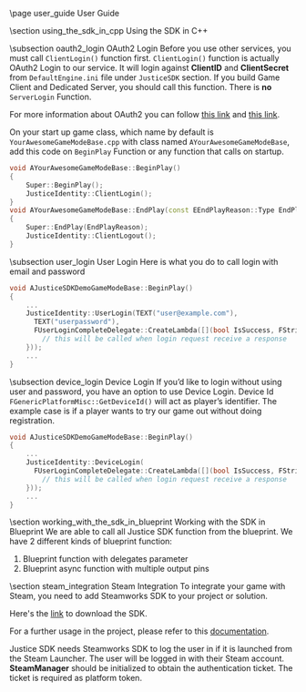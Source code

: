 \page user_guide User Guide

\section using_the_sdk_in_cpp Using the SDK in C++

\subsection oauth2_login OAuth2 Login
Before you use other services, you must call `ClientLogin()` function first.
`ClientLogin()` function is actually OAuth2 Login to our service. It will login against **ClientID** and **ClientSecret** from `DefaultEngine.ini` file under `JusticeSDK` section.
If you build Game Client and Dedicated Server, you should call this function. There is **no** `ServerLogin` Function.

For more information about OAuth2 you can follow [this link](https://oauth.net/2/) and [this link](https://docs.microsoft.com/en-us/azure/active-directory/develop/active-directory-protocols-oauth-code).

On your start up game class, which name by default is `YourAwesomeGameModeBase.cpp` with class named `AYourAwesomeGameModeBase`, add this code on `BeginPlay` Function or any function that calls on startup.
```cpp
void AYourAwesomeGameModeBase::BeginPlay()
{
    Super::BeginPlay();
    JusticeIdentity::ClientLogin();
}
void AYourAwesomeGameModeBase::EndPlay(const EEndPlayReason::Type EndPlayReason)
{
    Super::EndPlay(EndPlayReason);
    JusticeIdentity::ClientLogout();
}
```

\subsection user_login User Login
Here is what you do to call login with email and password
```cpp
void AJusticeSDKDemoGameModeBase::BeginPlay()
{
	...
    JusticeIdentity::UserLogin(TEXT("user@example.com"), 
      TEXT("userpassword"),       
      FUserLoginCompleteDelegate::CreateLambda([](bool IsSuccess, FString ErrorString, UOAuthTokenJustice* token) {
  		// this will be called when login request receive a response 
    }));
    ...
}
```

\subsection device_login Device Login
If you’d like to login without using user and password, you have an option to use Device Login. Device Id `FGenericPlatformMisc::GetDeviceId()` will act as player’s identifier. The example case is if a player wants to try our game out without doing registration.
```cpp
void AJusticeSDKDemoGameModeBase::BeginPlay()
{
	...
    JusticeIdentity::DeviceLogin(
      FUserLoginCompleteDelegate::CreateLambda([](bool IsSuccess, FString ErrorString, UOAuthTokenJustice* token) {
  		// this will be called when login request receive a response 
    }));
    ...
}
```

\section working_with_the_sdk_in_blueprint Working with the SDK in Blueprint
We are able to call all Justice SDK function from the blueprint. We have 2 different kinds of blueprint function:

1.  Blueprint function with delegates parameter 
1.  Blueprint async function with multiple output pins

\section steam_integration Steam Integration
To integrate your game with Steam, you need to add Steamworks SDK to your project or solution. 

Here's the [link](https://partner.steamgames.com/downloads/steamworks_sdk.zip) to download the SDK.

For a further usage in the project, please refer to this [documentation](https://partner.steamgames.com/doc/home).

Justice SDK needs Steamworks SDK to log the user in if it is launched from the Steam Launcher. The user will be logged in with their Steam account. **SteamManager** should be initialized to obtain the authentication ticket. The ticket is required as platform token. 
